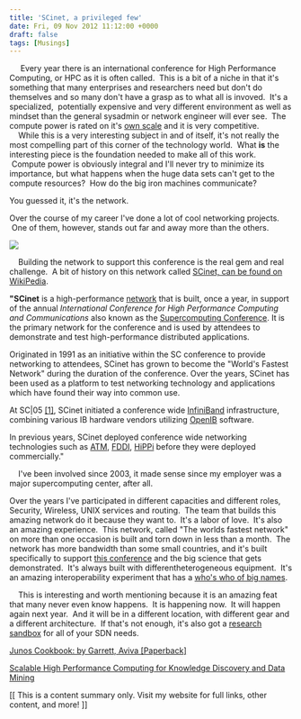 ```yaml
---
title: 'SCinet, a privileged few'
date: Fri, 09 Nov 2012 11:12:00 +0000
draft: false
tags: [Musings]
---
```


     Every year there is an international conference for High Performance Computing, or HPC as it is often called.  This is a bit of a niche in that it's something that many enterprises and researchers need but don't do themselves and so many don't have a grasp as to what all is invoved.  It's a specialized,  potentially expensive and very different environment as well as mindset than the general sysadmin or network engineer will ever see.  The compute power is rated on it's [own scale](http://www.top500.org/) and it is very competitive.  
    While this is a very interesting subject in and of itself, it's not really the most compelling part of this corner of the technology world.  What **is** the interesting piece is the foundation needed to make all of this work.  Compute power is obviously integral and I'll never try to minimize its importance, but what happens when the huge data sets can't get to the compute resources?  How do the big iron machines communicate?  
  
You guessed it, it's the network.  
  
Over the course of my career I've done a lot of cool networking projects.  One of them, however, stands out far and away more than the others.  
  

[![](http://1.bp.blogspot.com/-bgjgEnK0U6s/UJyKPx1HLrI/AAAAAAABbBY/5ytF3GHKlX4/s400/IMG_2417.JPG)](http://1.bp.blogspot.com/-bgjgEnK0U6s/UJyKPx1HLrI/AAAAAAABbBY/5ytF3GHKlX4/s1600/IMG_2417.JPG)

  
    Building the network to support this conference is the real gem and real challenge.  A bit of history on this network called [SCinet, can be found on WikiPedia](http://en.wikipedia.org/wiki/SCinet).  
  
  

**"SCinet** is a high-performance [network](http://en.wikipedia.org/wiki/Computer_networking) that is built, once a year, in support of the annual _International Conference for High Performance Computing and Communications_ also known as the [Supercomputing Conference](http://en.wikipedia.org/wiki/Supercomputing_Conference). It is the primary network for the conference and is used by attendees to demonstrate and test high-performance distributed applications.

Originated in 1991 as an initiative within the SC conference to provide networking to attendees, SCinet has grown to become the "World's Fastest Network" during the duration of the conference. Over the years, SCinet has been used as a platform to test networking technology and applications which have found their way into common use.

At SC|05 [\[1\]](http://www.sc05.org/), SCinet initiated a conference wide [InfiniBand](http://en.wikipedia.org/wiki/InfiniBand) infrastructure, combining various IB hardware vendors utilizing [OpenIB](http://en.wikipedia.org/w/index.php?title=OpenIB&action=edit&redlink=1) software.

In previous years, SCinet deployed conference wide networking technologies such as [ATM](http://en.wikipedia.org/wiki/Asynchronous_Transfer_Mode), [FDDI](http://en.wikipedia.org/wiki/Fiber_distributed_data_interface), [HiPPi](http://en.wikipedia.org/w/index.php?title=HiPPi&action=edit&redlink=1) before they were deployed commercially."

  

    I've been involved since 2003, it made sense since my employer was a major supercomputing center, after all.  

Over the years I've participated in different capacities and different roles, Security, Wireless, UNIX services and routing.  The team that builds this amazing network do it because they want to.  It's a labor of love.  It's also an amazing experience.  This network, called "The worlds fastest network" on more than one occasion is built and torn down in less than a month.  The network has more bandwidth than some small countries, and it's built specifically to support [this conference](http://supercomputing.org/) and the big science that gets demonstrated.  It's always built with differentheterogeneous equipment.  It's an amazing interoperability experiment that has a [who's who of big names](http://sc12.supercomputing.org/content/scinet-contributors).  

    This is interesting and worth mentioning because it is an amazing feat that many never even know happens.  It is happening now.  It will happen again next year.  And it will be in a different location, with different gear and a different architecture.  If that's not enough, it's also got a [research sandbox](http://sc12.supercomputing.org/content/scinet-research-sandbox) for all of your SDN needs.  

  

  

[Junos Cookbook: by Garrett, Aviva \[Paperback\]](http://gan.doubleclick.net/gan_click?lid=41000613802463762&pid=UBM9780596100148&adurl=http%3A%2F%2Fwww.cdsbooksdvds.com%2Fproduct.jhtm%3Fsku%3DUBM9780596100148&usg=AFHzDLuaU0JGfNPJeXjijzZ9FD_gtq3QuQ&pubid=590157)

[Scalable High Performance Computing for Knowledge Discovery and Data Mining](http://gan.doubleclick.net/gan_click?lid=41000613802463762&pid=UBM9780792380979&adurl=http%3A%2F%2Fwww.cdsbooksdvds.com%2Fproduct.jhtm%3Fsku%3DUBM9780792380979&usg=AFHzDLv9M31JF4OoLZwreG26xo5qDVnDJg&pubid=590157)

  

  

  

\[\[ This is a content summary only. Visit my website for full links, other content, and more! \]\]